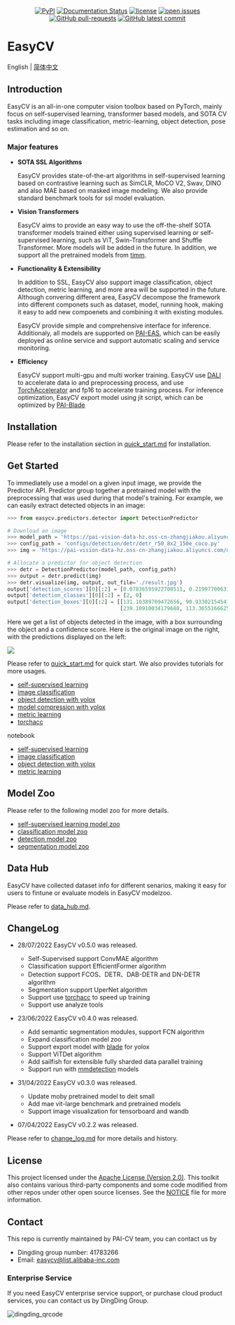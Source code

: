 
<div align="center">

[![PyPI](https://img.shields.io/pypi/v/pai-easycv)](https://pypi.org/project/pai-easycv/)
[![Documentation Status](https://readthedocs.org/projects/easy-cv/badge/?version=latest)](https://easy-cv.readthedocs.io/en/latest/)
[![license](https://img.shields.io/github/license/alibaba/EasyCV.svg)](https://github.com/open-mmlab/mmdetection/blob/master/LICENSE)
[![open issues](https://isitmaintained.com/badge/open/alibaba/EasyCV.svg)](https://github.com/alibaba/EasyCV/issues)
[![GitHub pull-requests](https://img.shields.io/github/issues-pr/alibaba/EasyCV.svg)](https://GitHub.com/alibaba/EasyCV/pull/)
[![GitHub latest commit](https://badgen.net/github/last-commit/alibaba/EasyCV)](https://GitHub.com/alibaba/EasyCV/commit/)
<!-- [![GitHub contributors](https://img.shields.io/github/contributors/alibaba/EasyCV.svg)](https://GitHub.com/alibaba/EasyCV/graphs/contributors/) -->
<!-- [![PRs Welcome](https://img.shields.io/badge/PRs-welcome-brightgreen.svg?style=flat-square)](http://makeapullrequest.com) -->


</div>


# EasyCV

English | [简体中文](README_zh-CN.md)

## Introduction

EasyCV is an all-in-one computer vision toolbox based on PyTorch, mainly focus on self-supervised learning, transformer based models, and SOTA CV tasks including image classification, metric-learning, object detection, pose estimation and so on.

### Major features

- **SOTA SSL Algorithms**

  EasyCV provides state-of-the-art algorithms in self-supervised learning based on contrastive learning such as SimCLR, MoCO V2, Swav, DINO and also MAE based on masked image modeling. We also provide standard benchmark tools for ssl model evaluation.

- **Vision Transformers**

  EasyCV aims to provide an easy way to use the off-the-shelf SOTA transformer models trained either using supervised learning or self-supervised learning, such as ViT, Swin-Transformer and Shuffle Transformer. More models will be added in the future. In addition, we support all the pretrained models from [timm](https://github.com/rwightman/pytorch-image-models).

- **Functionality & Extensibility**

  In addition to SSL, EasyCV also support image classification, object detection, metric learning, and more area will be supported in the future. Although convering different area,
  EasyCV decompose the framework into different componets such as dataset, model, running hook, making it easy to add new compoenets and combining it with existing modules.

  EasyCV provide simple and comprehensive interface for inference. Additionaly,  all models are supported on [PAI-EAS](https://help.aliyun.com/document_detail/113696.html), which can be easily deployed as online service and support automatic scaling and service monitoring.

- **Efficiency**

  EasyCV support multi-gpu and multi worker training. EasyCV use [DALI](https://github.com/NVIDIA/DALI) to accelerate data io and preprocessing process, and use [TorchAccelerator](https://github.com/alibaba/EasyCV/tree/master/docs/source/tutorials/torchacc.md) and fp16 to accelerate training process. For inference optimization, EasyCV export model using jit script, which can be optimized by [PAI-Blade](https://help.aliyun.com/document_detail/205134.html)


## Installation

Please refer to the installation section in [quick_start.md](docs/source/quick_start.md) for installation.


## Get Started

To immediately use a model on a given input image, we provide the Predictor API. Predictor group together a pretrained model with the preprocessing that was used during that model's training. For example, we can easily extract detected objects in an image:

``` python
>>> from easycv.predictors.detector import DetectionPredictor

# Download an image
>>> model_path = 'https://pai-vision-data-hz.oss-cn-zhangjiakou.aliyuncs.com/EasyCV/modelzoo/detection/detr/epoch_150.pth'
>>> config_path = 'configs/detection/detr/detr_r50_8x2_150e_coco.py'
>>> img = 'https://pai-vision-data-hz.oss-cn-zhangjiakou.aliyuncs.com/data/demo/demo.jpg'

# Allocate a predictor for object detection
>>> detr = DetectionPredictor(model_path, config_path)
>>> output = detr.predict(img)
>>> detr.visualize(img, output, out_file='./result.jpg')
output['detection_scores'][0][:2] = [0.07836595922708511, 0.219977006316185]
output['detection_classes'][0][:2] = [2, 0]
output['detection_boxes'][0][:2] = [[131.10389709472656, 90.93302154541016, 148.95504760742188,101.69216918945312],
                                    [239.10910034179688, 113.36551666259766,256.0523376464844, 125.22894287109375]]

```

Here we get a list of objects detected in the image, with a box surrounding the object and a confidence score. Here is the original image on the right, with the predictions displayed on the left:


<img src="https://pai-vision-data-hz.oss-cn-zhangjiakou.aliyuncs.com/data/demo/result.jpg">


Please refer to [quick_start.md](docs/source/quick_start.md) for quick start. We also provides tutorials for more usages.

* [self-supervised learning](docs/source/tutorials/ssl.md)
* [image classification](docs/source/tutorials/cls.md)
* [object detection with yolox](docs/source/tutorials/yolox.md)
* [model compression with yolox](docs/source/tutorials/compression.md)
* [metric learning](docs/source/tutorials/metric_learning.md)
* [torchacc](https://github.com/alibaba/EasyCV/blob/master/docs/source/tutorials/torchacc.md)

notebook
* [self-supervised learning](docs/source/tutorials/EasyCV图像自监督训练-MAE.ipynb)
* [image classification](docs/source/tutorials/EasyCV图像分类resnet50.ipynb)
* [object detection with yolox](docs/source/tutorials/EasyCV图像检测YoloX.ipynb)
* [metric learning](docs/source/tutorials/EasyCV度量学习resnet50.ipynb)


## Model Zoo

Please refer to the following model zoo for more details.

- [self-supervised learning model zoo](docs/source/model_zoo_ssl.md)
- [classification model zoo](docs/source/model_zoo_cls.md)
- [detection model zoo](docs/source/model_zoo_det.md)
- [segmentation model zoo](docs/source/model_zoo_seg.md)

## Data Hub

EasyCV have collected dataset info for different senarios, making it easy for users to fintune or evaluate models in EasyCV modelzoo.

Please refer to [data_hub.md](https://github.com/alibaba/EasyCV/blob/master/docs/source/data_hub.md).

## ChangeLog

* 28/07/2022 EasyCV v0.5.0 was released.
    * Self-Supervised support ConvMAE algorithm
    * Classification support EfficientFormer algorithm
    * Detection support FCOS、DETR、DAB-DETR and DN-DETR algorithm
    * Segmentation support UperNet algorithm
    * Support use [torchacc](https://github.com/alibaba/EasyCV/blob/master/docs/source/tutorials/torchacc.md) to speed up training
    * Support use analyze tools

* 23/06/2022 EasyCV v0.4.0 was released.
    * Add semantic segmentation modules, support FCN algorithm
    * Expand classification model zoo
    * Support export model with [blade](https://help.aliyun.com/document_detail/205134.html) for yolox
    * Support ViTDet algorithm
    * Add sailfish for extensible fully sharded data parallel training
    * Support run with [mmdetection](https://github.com/open-mmlab/mmdetection) models

* 31/04/2022 EasyCV v0.3.0 was released.
    * Update moby pretrained model to deit small
    * Add mae vit-large benchmark and pretrained models
    * Support image visualization for tensorboard and wandb

* 07/04/2022 EasyCV v0.2.2 was released.

Please refer to [change_log.md](docs/source/change_log.md) for more details and history.


## License

This project licensed under the [Apache License (Version 2.0)](LICENSE). This toolkit also contains various third-party components and some code modified from other repos under other open source licenses. See the [NOTICE](NOTICE) file for more information.


## Contact

This repo is currently maintained by PAI-CV team, you can contact us by
* Dingding group number: 41783266
* Email: easycv@list.alibaba-inc.com

### Enterprise Service
If you need EasyCV enterprise service support, or purchase cloud product services, you can contact us by DingDing Group.

![dingding_qrcode](https://user-images.githubusercontent.com/4771825/165244727-b5d69628-97a6-4e2a-a23f-0c38a8d29341.jpg)
